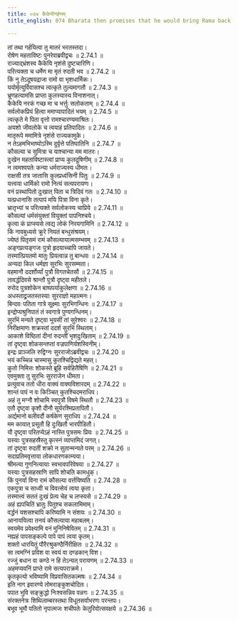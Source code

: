 ```yaml
---
title: ०७४ कैकेयीगर्हणम्
title_english: 074 Bharata then promises that he would bring Rama back

---
```

<div class="audioEmbed"  caption="श्रीराम-हरिसीताराममूर्ति-घनपाठिभ्यां वचनम्" src="https://archive.org/download/Ramayana-recitation-Sriram-harisItArAmamUrti-Ghanapaati-v2/Kanda_2/Kanda_2_AYK-074-Kaikeyee_Garhanam.mp3"></div>

  
तां तथा गर्हयित्वा तु मातरं भरतस्तदा।  
रोषेण महताविष्टः पुनरेवाब्रवीद्वचः ॥ 2.74.1 ॥   
राज्याद्भ्रंशस्व कैकेयि नृशंसे दुष्टचारिणि।  
परित्यक्ता च धर्मेण मा मृतं रुदती भव ॥ 2.74.2 ॥   
किं नु तेऽदूषयद्राजा रामो वा भृशधार्मिकः।  
ययोर्मृत्युर्विवासश्च त्वत्कृते तुल्यमागतौ ॥ 2.74.3 ॥   
भ्रूणहत्यामसि प्राप्ता कुलस्यास्य विनाशनात्।  
कैकेयि नरकं गच्छ मा च भर्त्तुः सलोकताम् ॥ 2.74.4 ॥   
सर्वलोकप्रियं हित्वा ममाप्यापादितं भयम् ॥ 2.74.5 ॥   
त्वत्कृते मे पिता वृत्तो रामश्चारण्यमाश्रितः।  
अयशो जीवलोके च त्वयाहं प्रतिपादितः ॥ 2.74.6 ॥   
मातृरूपे ममामित्रे नृशंसे राज्यकामुके।  
न तेऽहमभिभाष्योऽस्मि दुर्वृत्ते पतिघातिनि ॥ 2.74.7 ॥   
कौसल्या च सुमित्रा च याश्चान्या मम मातरः।  
दुःखेन महताविष्टास्त्वां प्राप्य कुलदूषिणीम् ॥ 2.74.8 ॥   
न त्वमश्वपतेः कन्या धर्मराज्यस्य धीमतः।  
राक्षसी तत्र जातासि कुलप्रध्वंसिनी पितुः ॥ 2.74.9 ॥   
यत्त्वया धार्मिको रामो नित्यं सत्यपरायणः।  
वनं प्रस्थापितो दुःखात् पिता च त्रिदिवं गतः ॥ 2.74.10 ॥   
यत्प्रधानासि तत्पापं मयि पित्रा विना कृते।  
भ्रातृभ्यां च परित्यक्ते सर्वलोकस्य चाप्रिये ॥ 2.74.11 ॥   
कौसल्यां धर्मसंयुक्तां वियुक्तां पापनिश्चये।  
कृत्वा कं प्राप्स्यसे त्वद्य लोकं निरयगामिनि ॥ 2.74.12 ॥   
किं नावबुध्यसे क्रूरे नियतं बन्धुसंश्रयम्।  
ज्येष्ठं पितृसमं रामं कौसल्यायात्मसम्भवम् ॥ 2.74.13 ॥   
अङ्गप्रत्यङ्गजः पुत्रो हृदयाच्चापि जायते।  
तस्मात्प्रियतमो मातुः प्रियत्वान्न तु बान्धवः ॥ 2.74.14 ॥   
अन्यदा किल धर्मज्ञा सुरभिः सुरसम्मता।  
वहमानौ ददर्शोर्व्यां पुत्रौ विगतचेतसौ ॥ 2.74.15 ॥   
तावर्द्धदिवसे श्रान्तौ पुत्रौ दृष्ट्वा महीतले।  
रुरोद पुत्रशोकेन बाष्पपर्याकुलेक्षणा ॥ 2.74.16 ॥   
अधस्ताद्व्रजतस्तस्याः सुरराज्ञो महात्मनः।  
बिन्दवः पतिता गात्रे सूक्ष्माः सुरभिगन्धिनः ॥ 2.74.17 ॥   
इन्द्रोप्यश्रुनिपातं तं स्वगात्रे पुण्यगन्धिनम्।  
सुरभिं मन्यते दृष्ट्वा भूयसीं तां सुरेश्वरः ॥ 2.74.18 ॥   
निरीक्षमाणः शक्रस्तां ददर्श सुरभिं स्थिताम्।  
आकाशे विष्ठितां दीनां रुदन्तीं भृशदुःखिताम् ॥ 2.74.19 ॥   
तां दृष्ट्वा शोकसन्तप्तां वज्रपाणिर्यशस्विनीम्।  
इन्द्रः प्राञ्जलि रुद्विग्नः सुरराजोऽब्रवीद्वचः ॥ 2.74.20 ॥   
भयं कच्चिन्न चास्मासु कुतश्चिद्विद्यते महत्।  
कुतो निमित्तः शोकस्ते ब्रूहि सर्वहितैषिणि ॥ 2.74.21 ॥   
एवमुक्ता तु सुरभिः सुरराजेन धीमता।  
प्रत्युवाच ततो धीरा वाक्यं वाक्यविशारदम् ॥ 2.74.22 ॥   
शान्तं पापं न वः किञ्चित् कुतश्चिदमराधिप।  
अहं तु मग्नौ शोचामि स्वपुत्रौ विषमे स्थितौ ॥ 2.74.23 ॥   
एतौ दृष्ट्वा कृशौ दीनौ सूर्यरश्मिप्रतापितौ।  
अर्द्यमानो बलीवर्दौ कर्षकेण सुराधिप ॥ 2.74.24 ॥   
मम कायात् प्रसूतौ हि दुःखितौ भारपीडितौ।  
यौ दृष्ट्वा परितप्येऽहं नास्ति पुत्रसमः प्रियः ॥ 2.74.25 ॥   
यस्याः पुत्रसहस्रैस्तु कृत्स्नं व्याप्तमिदं जगत्।  
तां दृष्ट्वा रुदतीं शक्रो न सुतान्मन्यते परम् ॥ 2.74.26 ॥   
सदाप्रतिमवृत्ताया लोकधारणकाम्यया।  
श्रीमत्या गुणनित्यायाः स्वभावपरिवेषया ॥ 2.74.27 ॥   
यस्याः पुत्रसहस्राणि सापि शोचति कामधुक्।  
किं पुनर्या विना रामं कौसल्या वर्त्तयिष्यति ॥ 2.74.28 ॥   
एकपुत्रा च साध्वी च विवत्सेयं त्वया कृता।  
तस्मात्त्वं सततं दुःखं प्रेत्य चेह च लप्स्यसे ॥ 2.74.29 ॥   
अहं ह्यपचितिं भ्रातुः पितुश्च सकलामिमाम्।  
वर्द्धनं यशसश्चापि करिष्यामि न संशयः ॥ 2.74.30 ॥   
आनाययित्वा तनयं कौसल्याया महाबलम्।  
स्वयमेव प्रवेक्ष्यामि वनं मुनिनिषेवितम् ॥ 2.74.31 ॥   
नह्यहं पापसङ्कल्पे पापे पापं त्वया कृतम्।  
शक्तो धारयितुं पौरैरश्रुकण्ठैर्निरीक्षितः ॥ 2.74.32 ॥   
सा त्वमग्निं प्रविश वा स्वयं वा दण्डकान् विश।  
रज्जुं बधान वा कण्ठे न हि तेऽन्यत् परायणम् ॥ 2.74.33 ॥   
अहमप्यवनिं प्राप्ते रामे सत्यपराक्रमे।  
कृतकृत्यो भविष्यामि विप्रवासितकल्मषः ॥ 2.74.34 ॥   
इति नाग इवारण्ये तोमराङ्कुशचोदितः।  
पपात भुवि सङ्क्रुद्धो निःश्वसन्निव पन्नगः ॥ 2.74.35 ॥   
संरक्तनेत्रः शिथिलाम्बरस्तथा विधूतसर्वाभरणः परन्तपः।  
बभूव भूमौ पतितो नृपात्मजः शचीपतेः केतुरिवोत्सवक्षये ॥ 2.74.36 ॥   